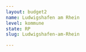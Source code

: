 ```yaml
---
layout: budget2
name: Ludwigshafen am Rhein
level: kommune
state: RP
slug: Ludwigshafen-am-Rhein

---
```



